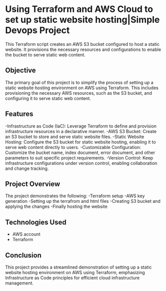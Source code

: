 # Using Terraform and AWS Cloud to set up static website hosting|Simple Devops Project 

This Terraform script creates an AWS S3 bucket configured to host a static website. It provisions the necessary resources and configurations to enable the bucket to serve static web content.

## Objective
The primary goal of this project is to simplify the process of setting up a static website hosting environment on AWS using Terraform. This includes provisioning the necessary AWS resources, such as the S3 bucket, and configuring it to serve static web content.

## Features
-Infrastructure as Code (IaC): Leverage Terraform to define and provision infrastructure resources in a declarative manner.
-AWS S3 Bucket: Create an S3 bucket to store and serve static website files.
-Static Website Hosting: Configure the S3 bucket for static website hosting, enabling it to serve web content directly to users.
-Customizable Configuration: Customize the bucket name, index document, error document, and other parameters to suit specific project requirements.
-Version Control: Keep infrastructure configurations under version control, enabling collaboration and change tracking.

## Project Overview
The project demonstrates the following:
-Terraform setup
-AWS key generation
-Setting up the terrafrom and html files
-Creating S3 bucket and applying the changes 
-Finally hosting the website

## Technologies Used
- AWS account
- Terraform


## Conclusion
This project provides a streamlined demonstration of setting up a static website hosting environment on AWS using Terraform, emphasizing Infrastructure as Code principles for efficient cloud infrastructure management.



